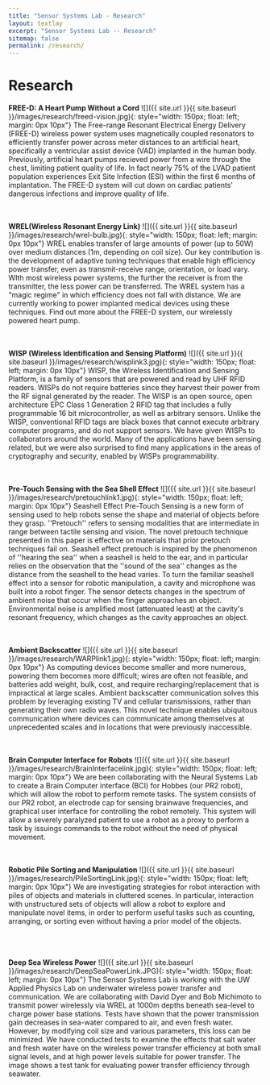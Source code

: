 ```yaml
---
title: "Sensor Systems Lab - Research"
layout: textlay
excerpt: "Sensor Systems Lab -- Research"
sitemap: false
permalink: /research/
---
```


# Research

**FREE-D: A Heart Pump Without a Cord** 
![]({{ site.url }}{{ site.baseurl }}/images/research/freed-vision.jpg){: style="width: 150px; float: left; margin: 0px  10px"}
The Free-range Resonant Electrical Energy Delivery (FREE-D) wireless power system uses magnetically coupled resonators to efficiently transfer power across meter distances to an artificial heart, specifically a ventricular assist device (VAD) implanted in the human body.  Previously, artificial heart pumps recieved power from a wire through the chest, limiting patient quality of life. In fact nearly 75% of the LVAD patient population experiences Exit Site Infection (ESI) within the first 6 months of implantation. The FREE-D system will cut down on cardiac patients' dangerous infections and improve quality of life.
<br><br><br>

**WREL(Wireless Resonant Energy Link)** 
![]({{ site.url }}{{ site.baseurl }}/images/research/wrel-bulb.jpg){: style="width: 150px; float: left; margin: 0px  10px"}
WREL enables transfer of large amounts of power (up to 50W) over medium distances (1m, depending on coil size). Our key contribution is the development of adaptive tuning techniques that enable high efficiency power transfer, even as transmit-receive range, orientation, or load vary. WIth most wireless power systems, the further the receiver is from the transmitter, the less power can be transferred. The WREL system has a "magic regime" in which efficiency does not fall with distance. We are currently working to power implanted medical devices using these techniques. Find out more about the FREE-D system, our wirelessly powered heart pump.
<br><br><br>

**WISP (Wireless Identification and Sensing Platform)**
![]({{ site.url }}{{ site.baseurl }}/images/research/wisplink3.jpg){: style="width: 150px; float: left; margin: 0px  10px"}
WISP, the Wireless Identification and Sensing Platform, is a family of sensors that are powered and read by UHF RFID readers. WISPs do not require batteries since they harvest their power from the RF signal generated by the reader. The WISP is an open source, open architecture EPC Class 1 Generation 2 RFID tag that includes a fully programmable 16 bit microcontroller, as well as arbitrary sensors. Unlike the WISP, conventional RFID tags are black boxes that cannot execute arbitrary computer programs, and do not support sensors. We have given WISPs to collaborators around the world. Many of the applications have been sensing related, but we were also surprised to find many applications in the areas of cryptography and security, enabled by WISPs programmability.
<br><br><br>

**Pre-Touch Sensing with the Sea Shell Effect**
![]({{ site.url }}{{ site.baseurl }}/images/research/pretouchlink1.jpg){: style="width: 150px; float: left; margin: 0px  10px"}
Seashell Effect Pre-Touch Sensing is a new form of sensing used to help robots sense the shape and material of objects before they grasp. ''Pretouch'' refers to sensing modalities that are intermediate in range between tactile sensing and vision. The novel pretouch technique presented in this paper is effective on materials that prior pretouch techniques fail on. Seashell effect pretouch is inspired by the phenomenon of ''hearing the sea'' when a seashell is held to the ear, and in particular relies on the observation that the ''sound of the sea'' changes as the distance from the seashell to the head varies. To turn the familiar seashell effect into a sensor for robotic manipulation, a cavity and microphone was built into a robot finger. The sensor detects changes in the spectrum of ambient noise that occur when the finger approaches an object. Environmental noise is amplified most (attenuated least) at the cavity's resonant frequency, which changes as the cavity approaches an object.
<br><br><br>

**Ambient Backscatter**
![]({{ site.url }}{{ site.baseurl }}/images/research/WARPlink1.jpg){: style="width: 150px; float: left; margin: 0px  10px"}
As computing devices become smaller and more numerous, powering them becomes more difficult; wires are often not feasible, and batteries add weight, bulk, cost, and require recharging/replacement that is impractical at large scales. Ambient backscatter communication solves this problem by leveraging existing TV and cellular transmissions, rather than generating their own radio waves. This novel technique enables ubiquitous communication where devices can communicate among themselves at unprecedented scales and in locations that were previously inaccessible.
<br><br><br>

**Brain Computer Interface for Robots**
![]({{ site.url }}{{ site.baseurl }}/images/research/BrainInterfacelink.jpg){: style="width: 150px; float: left; margin: 0px  10px"}
We are been collaborating with the Neural Systems Lab to create a Brain Computer interface (BCI) for Hobbes (our PR2 robot), which will allow the robot to perform remote tasks. The system consists of our PR2 robot, an electrode cap for sensing brainwave frequencies, and graphical user interface for controlling the robot remotely. This system will allow a severely paralyzed patient to use a robot as a proxy to perform a task by issuings commands to the robot without the need of physical movement.
<br><br><br>


**Robotic Pile Sorting and Manipulation**
![]({{ site.url }}{{ site.baseurl }}/images/research/PileSortingLink.jpg){: style="width: 150px; float: left; margin: 0px  10px"}
We are investigating strategies for robot interaction with piles of objects and materials in cluttered scenes. In particular, interaction with unstructured sets of objects will allow a robot to explore and manipulate novel items, in order to perform useful tasks such as counting, arranging, or sorting even without having a prior model of the objects.
<br><br><br><br>

**Deep Sea Wireless Power**
![]({{ site.url }}{{ site.baseurl }}/images/research/DeepSeaPowerLink.JPG){: style="width: 150px; float: left; margin: 0px  10px"}
The Sensor Systems Lab is working with the UW Applied Physics Lab on underwater wireless power transfer and communication. We are collaborating with David Dyer and Bob Michimoto to transmit power wirelessly via WREL at 1000m depths beneath sea-level to charge power base stations. Tests have shown that the power transmission gain decreases in sea-water compared to air, and even fresh water. However, by modifying coil size and various parameters, this loss can be minimized. We have conducted tests to examine the effects that salt water and fresh water have on the wireless power transfer efficiency at both small signal levels, and at high power levels suitable for power transfer. The image shows a test tank for evaluating power transfer efficiency through seawater.
<br><br><br>

